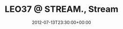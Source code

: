 ---
templateKey: event
guid: 089732ba-6eab-11ea-99c5-002590d1d1b0
date: 2012-07-13T23:30:00+00:00
eventTime: '11:30pm'
title: 'LEO37 @ STREAM., Stream'
artist: 'LEO37 @ STREAM.'
city: Taipei
venue: Stream
group: LEO37
---